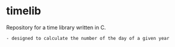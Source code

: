 # timelib
Repository for a time library written in C.

	- designed to calculate the number of the day of a given year